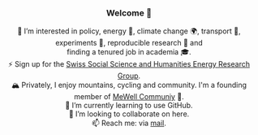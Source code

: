 <h3 align="center">Welcome 👋</h3>
<p align="center">
👀 I’m interested in policy, energy 🔋, climate change 🌍, transport 🚗, experiments 🎲, reproducible research 🔁 and <br> 
  finding a tenured job in academia 🎓. 
  <br> 
  ⚡️ Sign up for the <a href="https://t1p.de/SSHEnergy">Swiss Social Science and Humanities Energy Research Group</a>.  
    <br> 
  🏔️ Privately, I enjoy mountains, cycling and community. I'm a founding member of <a href="https://mewellcommunity.ch" ">MeWell Communiy</a> 🧠. 
  <br>
🌱 I’m currently learning to use GitHub.    <br> 
🤝  I’m looking to collaborate on here.     <br> 
 📫 Reach me: via <a href="mailto:gracia.brueckmann@unibe.ch">mail</a>.
 <br><br>
</p>






<!---
- 👋 Hi, I’m @brueckmann Nice to e-meet you!
- 👀 I’m (professionally) interested in policy, energy🔋, climate change🌍, transport🚗, experiments🎲, reproducible research 🔁 and finding a tenured job in academia🎓.
I organize the Swiss Social Science and Humanities Energy Research Group. Sign up here: https://t1p.de/SSHEnergy ⚡️
Privately, I enjoy mountains, cycling and community. I am found member of https://mewellcommunity.ch promoting mental health 🧠 among members of Universities around Zurich. 
- 🌱 I’m currently learning to use GitHub.
- 💞️ I’m looking to collaborate on here. 🤝
- 📫 How to reach me? Mastodon: @brueckmann@fediscience.org Bluesky: @brueckmann.bsky.social or mail me 
--->

<!---
brueckmann/brueckmann is a ✨ special ✨ repository because its `README.md` (this file) appears on your GitHub profile.
You can click the Preview link to take a look at your changes.
--->
